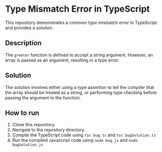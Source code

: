 # Type Mismatch Error in TypeScript

This repository demonstrates a common type mismatch error in TypeScript and provides a solution.

## Description

The `greeter` function is defined to accept a string argument. However, an array is passed as an argument, resulting in a type error.

## Solution

The solution involves either using a type assertion to tell the compiler that the array should be treated as a string, or performing type checking before passing the argument to the function.

## How to run

1. Clone this repository.
2. Navigate to the repository directory.
3. Compile the TypeScript code using `tsc bug.ts` and `tsc bugSolution.ts`
4. Run the compiled Javascript code using `node bug.js` and `node bugSolution.js`
